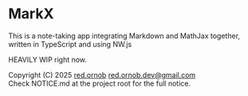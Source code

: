 # MarkX
This is a note-taking app integrating Markdown and MathJax together, written in TypeScript and using NW.js

HEAVILY WIP right now.

Copyright (C) 2025 [red.ornob](https://github.com/red-ornob) [<red.ornob.dev@gmail.com>](mailto:red.ornob.dev@gmail.com)\
Check NOTICE.md at the project root for the full notice.
